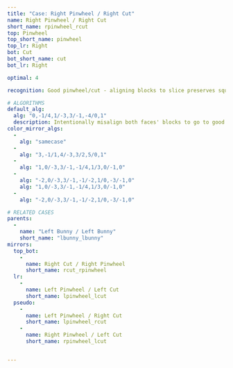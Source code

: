 ```yaml
---
title: "Case: Right Pinwheel / Right Cut"
name: Right Pinwheel / Right Cut
short_name: rpinwheel_rcut
top: Pinwheel
top_short_name: pinwheel
top_lr: Right
bot: Cut
bot_short_name: cut
bot_lr: Right

optimal: 4

recognition: Good pinwheel/cut - aligning blocks to slice preserves squareshape.

# ALGORITHMS
default_alg:
  alg: "0,-1/4,1/-3,3/-1,-4/0,1"
  description: Intentionally misalign both faces' blocks to go to good bunnies.
color_mirror_algs:
  -
    alg: "samecase"
  -
    alg: "3,-1/1,4/-3,3/2,5/0,1"
  -
    alg: "1,0/-3,3/-1,-1/4,1/3,0/-1,0"
  -
    alg: "-2,0/-3,3/-1,-1/-2,1/0,-3/-1,0"
    alg: "1,0/-3,3/-1,-1/4,1/3,0/-1,0"
  -
    alg: "-2,0/-3,3/-1,-1/-2,1/0,-3/-1,0"

# RELATED CASES
parents:
  -
    name: "Left Bunny / Left Bunny"
    short_name: "lbunny_lbunny"
mirrors:
  top_bot:
    -
      name: Right Cut / Right Pinwheel
      short_name: rcut_rpinwheel
  lr:
    -
      name: Left Pinwheel / Left Cut
      short_name: lpinwheel_lcut
  pseudo:
    -
      name: Left Pinwheel / Right Cut
      short_name: lpinwheel_rcut
    -
      name: Right Pinwheel / Left Cut
      short_name: rpinwheel_lcut


---
```


